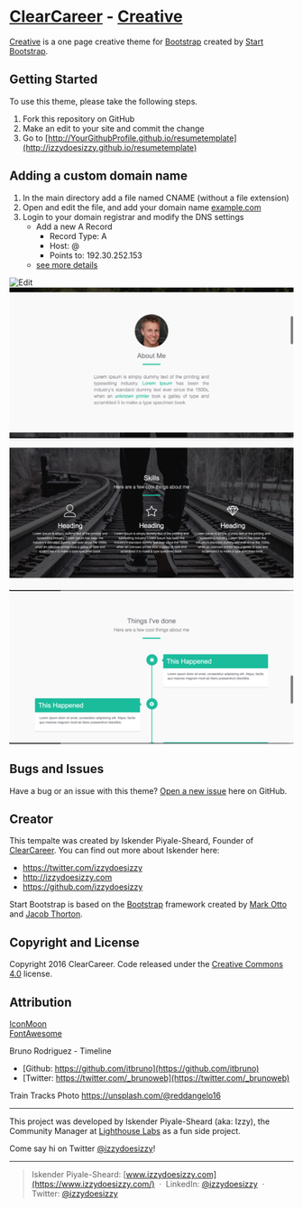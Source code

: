 # [ClearCareer](http://startbootstrap.com/) - [Creative](http://startbootstrap.com/template-overviews/creative/)

[Creative](http://startbootstrap.com/template-overviews/creative/) is a one page creative theme for [Bootstrap](http://getbootstrap.com/) created by [Start Bootstrap](http://startbootstrap.com/).

## Getting Started

To use this theme, please take the following steps.
1. Fork this repository on GitHub
2. Make an edit to your site and commit the change
3. Go to [http://YourGithubProfile.github.io/resumetemplate](http://izzydoesizzy.github.io/resumetemplate)

## Adding a custom domain name
1. In the main directory add a file named CNAME (without a file extension)
2. Open and edit the file, and add your domain name [example.com](#)
3. Login to your domain registrar and modify the DNS settings
	- Add a new A Record
		- Record Type: 	A
		- Host: 		@
		- Points to: 	192.30.252.153
	- [see more details](http://stackoverflow.com/questions/23375422/how-to-setup-github-pages-to-redirect-dns-requests-from-subdomain-e-g-www-to/23375423#23375423)

![Edit](/images/image1.png) ![Edit](/images/image2.png)
![Edit](/images/image3.png) ![Edit](/images/image4.png)


## Bugs and Issues

Have a bug or an issue with this theme? [Open a new issue](https://github.com/clearcareer/ResumeTemplate/issues) here on GitHub.

## Creator

This tempalte was created by Iskender Piyale-Sheard, Founder of [ClearCareer](http://clearcareer.ca).
You can find out more about Iskender here:

* https://twitter.com/izzydoesizzy
* http://izzydoesizzy.com
* https://github.com/izzydoesizzy

Start Bootstrap is based on the [Bootstrap](http://getbootstrap.com/) framework created by [Mark Otto](https://twitter.com/mdo) and [Jacob Thorton](https://twitter.com/fat).

## Copyright and License

Copyright 2016 ClearCareer. Code released under the [Creative Commons 4.0](https://creativecommons.org/licenses/by/4.0/) license.


## Attribution

[IconMoon](https://icomoon.io/)  
[FontAwesome](http://fontawesome.io/)  

Bruno Rodriguez - Timeline  
- [Github: https://github.com/itbruno](https://github.com/itbruno)
- [Twitter: https://twitter.com/_brunoweb](https://twitter.com/_brunoweb)

Train Tracks Photo https://unsplash.com/@reddangelo16


<hr>

This project was developed by Iskender Piyale-Sheard (aka: Izzy), the Community Manager at [Lighthouse Labs](http://bit.ly/izzydoesizzygithub) as a fun side project. 

Come say hi on Twitter [@izzydoesizzy](http://www.twitter.com/izzydoesizzy)! 

----
> Iskender Piyale-Sheard: [www.izzydoesizzy.com](https://www.izzydoesizzy.com/) &nbsp;&middot;&nbsp;
> LinkedIn: [@izzydoesizzy](https://www.linkedin.com/in/izzydoesizzy) &nbsp;&middot;&nbsp;
> Twitter: [@izzydoesizzy](https://twitter.com/izzydoesizzy)

